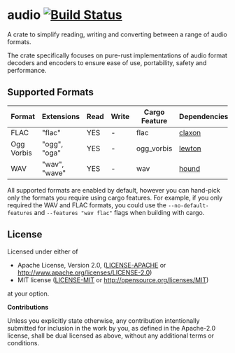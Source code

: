 audio [![Build Status](https://travis-ci.org/mitchmindtree/m3u.svg?branch=master)](https://travis-ci.org/mitchmindtree/m3u)
=====

A crate to simplify reading, writing and converting between a range of audio formats.

The crate specifically focuses on pure-rust implementations of audio format decoders
and encoders to ensure ease of use, portability, safety and performance.


Supported Formats
-----------------

| Format | Extensions | Read | Write | Cargo Feature | Dependencies |
| ------ | ---------- | ---- | ----- | ------------- | ------------ |
| FLAC | "flac" | YES | - | flac | [claxon](https://crates.io/crates/claxon) |
| Ogg Vorbis | "ogg", "oga" | YES | - | ogg_vorbis | [lewton](https://crates.io/crates/lewton) |
| WAV | "wav", "wave" | YES | - | wav | [hound](https://crates.io/crates/hound) |

All supported formats are enabled by default, however you can hand-pick only the
formats you require using cargo features. For example, if you only required the
WAV and FLAC formats, you could use the `--no-default-features` and `--features
"wav flac"` flags when building with cargo.


License
-------

Licensed under either of

 * Apache License, Version 2.0, ([LICENSE-APACHE](LICENSE-APACHE) or http://www.apache.org/licenses/LICENSE-2.0)
 * MIT license ([LICENSE-MIT](LICENSE-MIT) or http://opensource.org/licenses/MIT)

at your option.


**Contributions**

Unless you explicitly state otherwise, any contribution intentionally submitted
for inclusion in the work by you, as defined in the Apache-2.0 license, shall be
dual licensed as above, without any additional terms or conditions.
